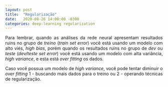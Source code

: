 ```yaml
---
layout: post
title:  "Regularização"
date:   2020-08-26 14:00:00 -0300
categories: deep-learning regularization
---
```


<p style="text-align: justify;">
Para lembrar, quando as análises da rede neural apresentam resultados ruins no grupo de <i>treino</i> (<i>train set error</i>) você está usando um modelo com alto viés, <i>high bias</i>, porém quando os resultados ruins no grupo de <i>dev</i> ou <i>teste</i> (<i>dev/teste set error</i>) você está usando um modelo com alta variância, <i>high variance</i>, e esta está <i>over fitting</i> os dados. 
</p>

<p style="text-align: justify;">
Caso você possua um modelo de <i>high variance</i>, você pode tentar diminuir o <i>over fitting</i> 1 - buscando mais dados para o treino ou 2 - operando técnicas de regularização.
</p>
